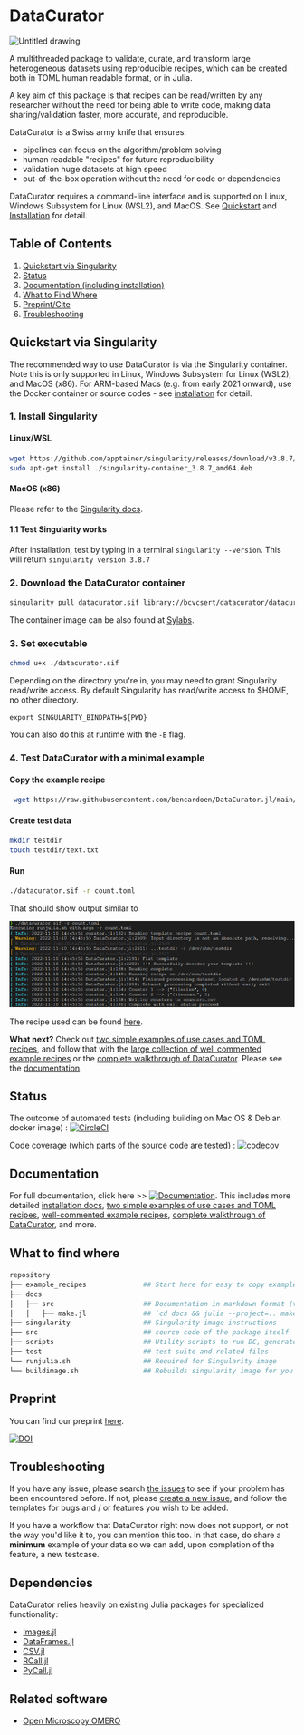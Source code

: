 # DataCurator

![Untitled drawing](https://user-images.githubusercontent.com/22669736/231522505-350b23ba-da4e-4c6b-b56f-0e0075a4233c.png)

A multithreaded package to validate, curate, and transform large heterogeneous datasets using reproducible recipes, which can be created both in TOML human readable format, or in Julia.

A key aim of this package is that recipes can be read/written by any researcher without the need for being able to write code, making data sharing/validation faster, more accurate, and reproducible.

DataCurator is a Swiss army knife that ensures:
- pipelines can focus on the algorithm/problem solving
- human readable "recipes" for future reproducibility
- validation huge datasets at high speed
- out-of-the-box operation without the need for code or dependencies

DataCurator requires a command-line interface and is supported on Linux, Windows Subsystem for Linux (WSL2), and MacOS. See [Quickstart](https://github.com/bencardoen/DataCurator.jl/blob/main/README.md#quickstart-with-singularity) and [Installation](https://github.com/bencardoen/DataCurator.jl/blob/main/docs/src/installation.md) for detail.

## Table of Contents

1. [Quickstart via Singularity](#quickstart)
2. [Status](#status)
3. [Documentation (including installation)](#docs)
4. [What to Find Where](#map)
5. [Preprint/Cite](#preprint)
6. [Troubleshooting](#faq)


<a name="quickstart"></a>

## Quickstart via Singularity
The recommended way to use DataCurator is via the Singularity container. Note this is only supported in Linux, Windows Subsystem for Linux (WSL2), and MacOS (x86). For ARM-based Macs (e.g. from early 2021 onward), use the Docker container or source codes - see [installation](https://github.com/bencardoen/DataCurator.jl/blob/main/docs/src/installation.md) for detail.

<a name="singularity"></a>

### 1. Install Singularity
#### Linux/WSL
```bash
wget https://github.com/apptainer/singularity/releases/download/v3.8.7/singularity-container_3.8.7_amd64.deb
sudo apt-get install ./singularity-container_3.8.7_amd64.deb
```
#### MacOS (x86)
Please refer to the [Singularity docs](https://docs.sylabs.io/guides/3.0/user-guide/installation.html#install-on-windows-or-mac).

#### 1.1 Test Singularity works
After installation, test by typing in a terminal `singularity --version`. This will return `singularity version 3.8.7`


### 2. Download the DataCurator container
```bash
singularity pull datacurator.sif library://bcvcsert/datacurator/datacurator:latest
```
The container image can be also found at [Sylabs](https://cloud.sylabs.io/library/bcvcsert/datacurator/datacurator).

### 3. Set executable
```bash
chmod u+x ./datacurator.sif
```
Depending on the directory you're in, you may need to grant Singularity read/write access.
By default Singularity has read/write access to $HOME, no other directory.
```
export SINGULARITY_BINDPATH=${PWD}
```
You can also do this at runtime with the `-B` flag. 

### 4. Test DataCurator with a minimal example 
#### Copy the example recipe
```bash
 wget https://raw.githubusercontent.com/bencardoen/DataCurator.jl/main/example_recipes/count.toml
```
#### Create test data
```bash
mkdir testdir
touch testdir/text.txt
```
#### Run
```bash
./datacurator.sif -r count.toml
```

That should show output similar to

![Results](outcome.png)


The recipe used can be found [here](https://raw.githubusercontent.com/bencardoen/DataCurator.jl/main/example_recipes/count.toml).

**What next?** Check out [two simple examples of use cases and TOML recipes](https://github.com/bencardoen/DataCurator.jl/blob/main/docs/src/index.md#two-simple-examples), and follow that with the [large collection of well commented example recipes](https://github.com/bencardoen/DataCurator.jl/tree/main/example_recipes) or the [complete walkthrough of DataCurator](https://github.com/bencardoen/DataCurator.jl/blob/main/docs/src/recipe.md). Please see the [documentation](https://github.com/bencardoen/DataCurator.jl/blob/main/docs/src/index.md).

<!-- ![Concept](overview.png) -->

<!-- ![Concept](whatami.png) -->

<a name="status"></a>

## Status
The outcome of automated tests (including building on Mac OS & Debian docker image) : [![CircleCI](https://dl.circleci.com/status-badge/img/gh/bencardoen/DataCurator.jl/tree/main.svg?style=shield&circle-token=70e51924b8df5a89cbc0050d1ce3979f2dd1c82b)](https://dl.circleci.com/status-badge/redirect/gh/bencardoen/DataCurator.jl/tree/main)

Code coverage (which parts of the source code are tested) : [![codecov](https://codecov.io/gh/bencardoen/DataCurator.jl/branch/main/graph/badge.svg?token=GI7MQH1VNA)](https://codecov.io/gh/bencardoen/DataCurator.jl)

<a name="docs"></a>

## Documentation
For full documentation, click here >> [![Documentation](https://img.shields.io/badge/docs-stable-blue.svg)](https://github.com/bencardoen/DataCurator.jl/blob/main/docs/src/index.md). This includes more detailed [installation docs](https://github.com/bencardoen/DataCurator.jl/blob/main/docs/src/installation.md), [two simple examples of use cases and TOML recipes](https://github.com/bencardoen/DataCurator.jl/blob/main/docs/src/index.md#two-simple-examples), [well-commented example recipes](https://github.com/bencardoen/DataCurator.jl/tree/main/example_recipes), [complete walkthrough of DataCurator](https://github.com/bencardoen/DataCurator.jl/blob/main/docs/src/recipe.md), and more. 

<a name="map"></a>

## What to find where
```bash
repository
├── example_recipes              ## Start here for easy to copy example recipes
├── docs
│   ├── src                      ## Documentation in markdown format (viewable online as well)
│   │   ├── make.jl              ## `cd docs && julia --project=.. make.jl` to rebuild docs
├── singularity                  ## Singularity image instructions
├── src                          ## source code of the package itself
├── scripts                      ## Utility scripts to run DC, generate test data, ...
├── test                         ## test suite and related files
└── runjulia.sh                  ## Required for Singularity image
└── buildimage.sh                ## Rebuilds singularity image for you (Needs root !!)
```



<a name="preprint"></a>

## Preprint
You can find our preprint [here](https://www.researchgate.net/publication/368557426_DataCuratorjl_Efficient_portable_and_reproducible_validation_curation_and_transformation_of_large_heterogeneous_datasets_using_human-readable_recipes_compiled_into_machine_verifiable_templates).

[![DOI](https://zenodo.org/badge/DOI/10.5281/zenodo.7527517.svg)](https://doi.org/10.5281/zenodo.7527517)

<a name="faq"></a>

## Troubleshooting
If you have any issue, please search [the issues](https://github.com/bencardoen/DataCurator.jl/issues) to see if your problem has been encountered before. 
If not, please [create a new issue](https://github.com/bencardoen/DataCurator.jl/issues/new/choose), and follow the templates for bugs and / or features you wish to be added.

If you have a workflow that DataCurator right now does not support, or not the way you'd like it to, you can mention this too. In that case, do share a **minimum** example of your data so we can add, upon completion of the feature, a new testcase.

## Dependencies
DataCurator relies heavily on existing Julia packages for specialized functionality:
- [Images.jl](https://github.com/JuliaImages/Images.jl)
- [DataFrames.jl](https://dataframes.juliadata.org/stable/)
- [CSV.jl](https://csv.juliadata.org/stable/)
- [RCall.jl](https://github.com/JuliaInterop/RCall.jl)
- [PyCall.jl](https://github.com/JuliaPy/PyCall.jl)

## Related software
- [Open Microscopy OMERO](https://www.openmicroscopy.org/omero/)
